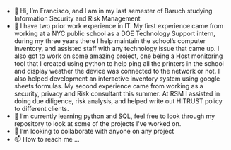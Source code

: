 - 👋 Hi, I’m Francisco, and I am in my last semester of Baruch studying Information Security and Risk Management
- 👀 I have two prior work experience in IT. My first experience came from working at a NYC public school as a DOE Technology Support intern, during my three years there I help maintain the school’s computer inventory, and assisted staff with any technology issue that came up. I also got to work on some amazing project, one being a Host monitoring tool that I created using python to help ping all the printers in the school and display weather the device was connected to the network or not. I also helped development an interactive inventory system using google sheets formulas. My second experience came from working as a security, privacy and Risk consultant this summer. At RSM I assisted in doing due diligence, risk analysis, and helped write out HITRUST policy to different clients. 
- 🌱 I’m currently learning python and SQL, feel free to look through my repository to look at some of the projects I've worked on.  
- 💞️ I’m looking to collaborate with anyone on any project
- 📫 How to reach me ...

<!---
Fran0616/Fran0616 is a ✨ special ✨ repository because its `README.md` (this file) appears on your GitHub profile.
You can click the Preview link to take a look at your changes.
--->
